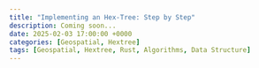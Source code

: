 ```yaml
---
title: "Implementing an Hex-Tree: Step by Step"
description: Coming soon...
date: 2025-02-03 17:00:00 +0000
categories: [Geospatial, Hextree]
tags: [Geospatial, Hextree, Rust, Algorithms, Data Structure]
---
```

